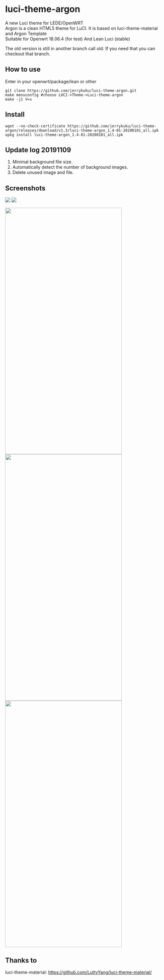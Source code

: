 # luci-theme-argon
A new Luci theme for LEDE/OpenWRT  
Argon is a clean HTML5 theme for LuCI. It is based on luci-theme-material and Argon Template  
Suitable for Openwrt 18.06.4 (for test) And Lean Luci (stable)  

The old version is still in another branch call old. If you need that you can checkout that branch.


## How to use

Enter in your openwrt/package/lean  or  other

```
git clone https://github.com/jerrykuku/luci-theme-argon.git
make menuconfig #choose LUCI->Theme->Luci-theme-argon
make -j1 V=s
```
## Install
```
wget --no-check-certificate https://github.com/jerrykuku/luci-theme-argon/releases/download/v1.3/luci-theme-argon_1.4-01-20200101_all.ipk
opkg install luci-theme-argon_1.4-01-20200101_all.ipk
```

## Update log 20191109
1. Minimal background file size.
2. Automatically detect the number of background images.
3. Delete unused image and file.

## Screenshots
![](/Screenshots/pc/screenshot1.png)
![](/Screenshots/pc/screenshot2.png)

<img src="/Screenshots/phone/Screenshot_1.jpg" width="375" height="792">
<img src="/Screenshots/phone/Screenshot_2.jpg" width="375" height="792">
<img src="/Screenshots/phone/Screenshot_3.jpg" width="375" height="792">




## Thanks to 
luci-theme-material: https://github.com/LuttyYang/luci-theme-material/
